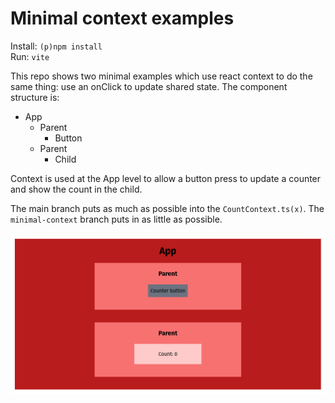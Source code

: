 # Minimal context examples


Install: `(p)npm install`  
Run: `vite`

This repo shows two minimal examples which use react context to do the same thing: use an onClick to update shared state. The component structure is:

- App
    - Parent
        - Button
    - Parent
        - Child

Context is used at the App level to allow a button press to update a counter and show the count in the child.

The main branch puts as much as possible into the `CountContext.ts(x)`. The `minimal-context` branch puts in as little as possible.

![](./screenshot.png)